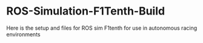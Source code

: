 # ROS-Simulation-F1Tenth-Build
Here is the setup and files for ROS sim F1tenth for use in autonomous racing environments

